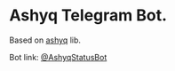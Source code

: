 # Ashyq Telegram Bot.
Based on [ashyq](https://pypi.org/project/ashyq) lib.

Bot link: [@AshyqStatusBot](https://t.me/AshyqStatusBot)
